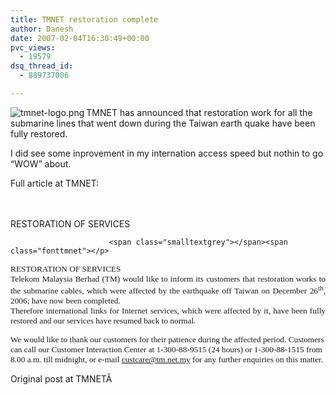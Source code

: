 ```yaml
---
title: TMNET restoration complete
author: Danesh
date: 2007-02-04T16:30:49+00:00
pvc_views:
  - 19579
dsq_thread_id:
  - 889737006

---
```

[<img src="/techblog/wp-content/uploads/2007/01/tmnet-logo.png" title="tmnet-logo.png" alt="tmnet-logo.png" align="left" />][1]TMNET has announced that restoration work for all the submarine lines that went down during the Taiwan earth quake have been fully restored.

I did see some inprovement in my internation access speed but nothin to go &#8220;WOW&#8221; about.

Full article at TMNET:

<span class="smalltextblack"><span class="smalltextblack"><br /> </span></span> <span class="fontSoalan"><br /> RESTORATION OF SERVICES</span>

                          <span class="smalltextgrey"></span><span class="fonttmnet"></p> 

<p class="MsoNormal" style="margin: 0in 0in 0pt; text-align: justify">
  <span style="font-size: 10pt; font-family: Verdana">RESTORATION OF SERVICES<o:p></o:p></span>
</p>

<p class="MsoNormal" style="margin: 0in 0in 0pt; text-align: justify">
  <span style="font-size: 10pt; font-family: Verdana">Telekom Malaysia Berhad (TM) would like to inform its customers that restoration works to the submarine cables, which were affected by the earthquake off <st1:place w:st="on"><st1:country-region w:st="on">Taiwan</st1:country-region></st1:place> on December 26<sup>th</sup>, 2006; have now been completed. <o:p></o:p></span>
</p>

<p class="MsoNormal" style="margin: 0in 0in 0pt; text-align: justify">
  <span style="font-size: 10pt; font-family: Verdana">Therefore international links for Internet services, which were affected by it, have been fully restored and our services have resumed back to normal. <o:p></o:p></span>
</p>

<p>
  <span style="font-size: 10pt; font-family: Verdana">We would like to thank our customers for their patience during the affected period. Customers can call our <st1:place w:st="on"><st1:placename w:st="on">Customer</st1:placename> <st1:placename w:st="on">Interaction</st1:placename> <st1:placetype w:st="on">Center</st1:placetype></st1:place> at 1-300-88-9515 (24 hours) or 1-300-88-1515 from 8.00 a.m. till midnight, or e-mail <a href="mailto:custcare@tm.net.my">custcare@tm.net.my</a> for any further enquiries on this matter.</span>
</p>

<p>
  Original post at TMNETÂ 
</p>

<p>
  </span>
</p>

 [1]: /techblog/wp-content/uploads/2007/01/tmnet-logo.png "tmnet-logo.png"